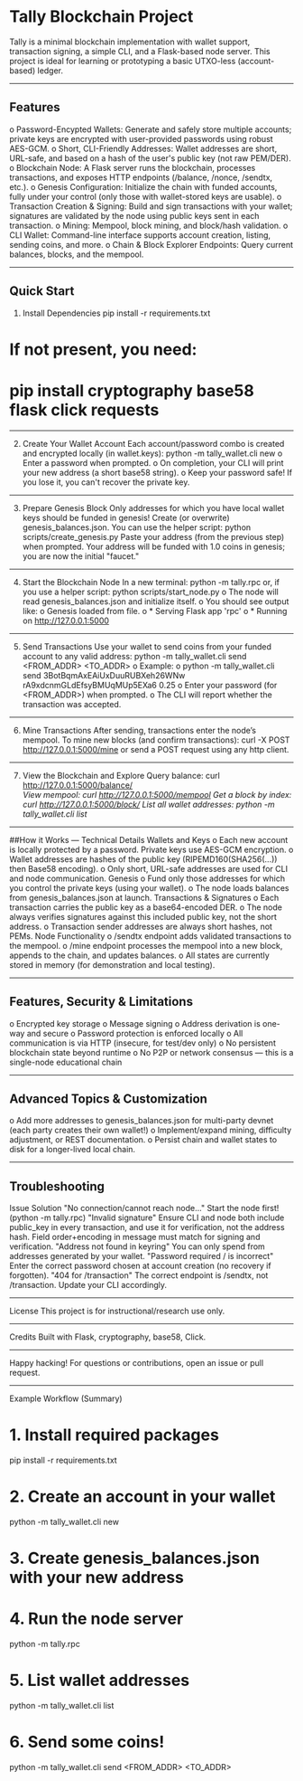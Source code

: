 # Tally Blockchain Project
Tally is a minimal blockchain implementation with wallet support, transaction signing, a simple CLI, and a Flask-based node server. This project is ideal for learning or prototyping a basic UTXO-less (account-based) ledger.
________________________________________
## Features
o	Password-Encypted Wallets: Generate and safely store multiple accounts; private keys are encrypted with user-provided passwords using robust AES-GCM.
o	Short, CLI-Friendly Addresses: Wallet addresses are short, URL-safe, and based on a hash of the user's public key (not raw PEM/DER).
o	Blockchain Node: A Flask server runs the blockchain, processes transactions, and exposes HTTP endpoints (/balance, /nonce, /sendtx, etc.).
o	Genesis Configuration: Initialize the chain with funded accounts, fully under your control (only those with wallet-stored keys are usable).
o	Transaction Creation & Signing: Build and sign transactions with your wallet; signatures are validated by the node using public keys sent in each transaction.
o	Mining: Mempool, block mining, and block/hash validation.
o	CLI Wallet: Command-line interface supports account creation, listing, sending coins, and more.
o	Chain & Block Explorer Endpoints: Query current balances, blocks, and the mempool.
________________________________________
## Quick Start
1. Install Dependencies
pip install -r requirements.txt
# If not present, you need:
# pip install cryptography base58 flask click requests
________________________________________
2. Create Your Wallet Account
Each account/password combo is created and encrypted locally (in wallet.keys):
python -m tally_wallet.cli new
o	Enter a password when prompted.
o	On completion, your CLI will print your new address (a short base58 string).
o	Keep your password safe! If you lose it, you can't recover the private key.
________________________________________
3. Prepare Genesis Block
Only addresses for which you have local wallet keys should be funded in genesis!
Create (or overwrite) genesis_balances.json.
You can use the helper script:
python scripts/create_genesis.py
Paste your address (from the previous step) when prompted.
Your address will be funded with 1.0 coins in genesis; you are now the initial "faucet."
________________________________________
4. Start the Blockchain Node
In a new terminal:
python -m tally.rpc
or, if you use a helper script:
python scripts/start_node.py
o	The node will read genesis_balances.json and initialize itself.
o	You should see output like:
o	Genesis loaded from file.
o	* Serving Flask app 'rpc'
o	* Running on http://127.0.0.1:5000
________________________________________
5. Send Transactions
Use your wallet to send coins from your funded account to any valid address:
python -m tally_wallet.cli send <FROM_ADDR> <TO_ADDR> <AMOUNT>
o	Example:
o	python -m tally_wallet.cli send 3BotBqmAxEAiUxDuuRUBXeh26WNw rA9xdcnmGLdEfsyBMUqMUp5EXa6 0.25
o	Enter your password (for <FROM_ADDR>) when prompted.
o	The CLI will report whether the transaction was accepted.
________________________________________
6. Mine Transactions
After sending, transactions enter the node’s mempool.
To mine new blocks (and confirm transactions):
curl -X POST http://127.0.0.1:5000/mine
or send a POST request using any http client.
________________________________________
7. View the Blockchain and Explore
Query balance:
curl http://127.0.0.1:5000/balance/<ADDRESS>
View mempool:
curl http://127.0.0.1:5000/mempool
Get a block by index:
curl http://127.0.0.1:5000/block/<N>
List all wallet addresses:
python -m tally_wallet.cli list
________________________________________
##How it Works — Technical Details
Wallets and Keys
o	Each new account is locally protected by a password. Private keys use AES-GCM encryption.
o	Wallet addresses are hashes of the public key (RIPEMD160(SHA256(...)) then Base58 encoding).
o	Only short, URL-safe addresses are used for CLI and node communication.
Genesis
o	Fund only those addresses for which you control the private keys (using your wallet).
o	The node loads balances from genesis_balances.json at launch.
Transactions & Signatures
o	Each transaction carries the public key as a base64-encoded DER.
o	The node always verifies signatures against this included public key, not the short address.
o	Transaction sender addresses are always short hashes, not PEMs.
Node Functionality
o	/sendtx endpoint adds validated transactions to the mempool.
o	/mine endpoint processes the mempool into a new block, appends to the chain, and updates balances.
o	All states are currently stored in memory (for demonstration and local testing).
________________________________________
## Features, Security & Limitations
o	Encrypted key storage
o	Message signing
o	Address derivation is one-way and secure
o	Password protection is enforced locally
o	All communication is via HTTP (insecure, for test/dev only)
o	No persistent blockchain state beyond runtime
o	No P2P or network consensus — this is a single-node educational chain
________________________________________
## Advanced Topics & Customization
o	Add more addresses to genesis_balances.json for multi-party devnet (each party creates their own wallet!)
o	Implement/expand mining, difficulty adjustment, or REST documentation.
o	Persist chain and wallet states to disk for a longer-lived local chain.
________________________________________
## Troubleshooting
Issue	Solution
"No connection/cannot reach node..."	Start the node first! (python -m tally.rpc)
"Invalid signature"	Ensure CLI and node both include public_key in every transaction, and use it for verification, not the address hash. Field order+encoding in message must match for signing and verification.
"Address not found in keyring"	You can only spend from addresses generated by your wallet.
"Password required / is incorrect"	Enter the correct password chosen at account creation (no recovery if forgotten).
"404 for /transaction"	The correct endpoint is /sendtx, not /transaction. Update your CLI accordingly.
________________________________________
License
This project is for instructional/research use only.
________________________________________
Credits
Built with Flask, cryptography, base58, Click.
________________________________________
Happy hacking!
For questions or contributions, open an issue or pull request.
________________________________________
Example Workflow (Summary)
# 1. Install required packages
pip install -r requirements.txt

# 2. Create an account in your wallet
python -m tally_wallet.cli new

# 3. Create genesis_balances.json with your new address

# 4. Run the node server
python -m tally.rpc

# 5. List wallet addresses
python -m tally_wallet.cli list

# 6. Send some coins!
python -m tally_wallet.cli send <FROM_ADDR> <TO_ADDR> <AMOUNT>

